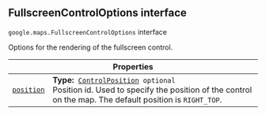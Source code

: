 
<devsite-heading text=" FullscreenControlOptions interface" for="FullscreenControlOptions" level="h2" link="" toc="" back-to-top=""><h2 id="FullscreenControlOptions" is-upgraded="">FullscreenControlOptions interface</h2></devsite-heading>
<p>
<code translate="no" dir="ltr"><span itemprop="path">google.maps</span>.<span itemprop="name">FullscreenControlOptions</span></code>
interface
</p>
<p>Options for the rendering of the fullscreen control.</p>
<div class="devsite-table-wrapper"><table class="properties responsive" summary="interface FullscreenControlOptions - Properties">
<thead>
<tr><th colspan="2">Properties</th>
</tr></thead>
<tbody>
<tr id="FullscreenControlOptions.position">
<td itemprop="property"><code translate="no" dir="ltr"><a class="secret-link" href="#FullscreenControlOptions.position"><span>position</span></a></code></td>
<td><div><strong>Type:</strong>&nbsp; <code translate="no" dir="ltr"><a href="ControlPosition.md">ControlPosition</a> <span class="optional-type-annotation">optional</span></code></div>
<div class="desc">Position id. Used to specify the position of the control on the map. The default position is <code translate="no" dir="ltr">RIGHT_TOP</code>.</div></td>
</tr>
</tbody>
</table></div>
